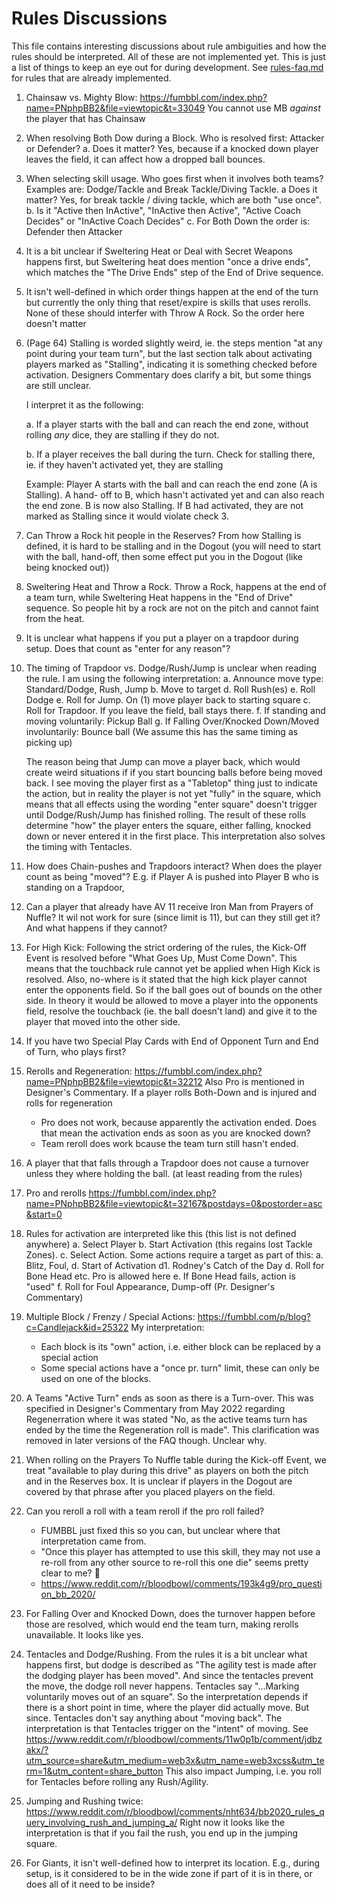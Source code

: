 # Rules Discussions

This file contains interesting discussions about rule ambiguities and how the rules should be
interpreted. All of these are not implemented yet. This is just a list of things to keep an eye
out for during development. See [rules-faq.md](rules-faq.md) for rules that are already implemented.


1. Chainsaw vs. Mighty Blow: https://fumbbl.com/index.php?name=PNphpBB2&file=viewtopic&t=33049
   You cannot use MB _against_ the player that has Chainsaw

2. When resolving Both Dow during a Block. Who is resolved first: Attacker or Defender?
   a. Does it matter? Yes, because if a knocked down player leaves the field, it can affect
      how a dropped ball bounces.

3. When selecting skill usage. Who goes first when it involves both teams? 
   Examples are: Dodge/Tackle and Break Tackle/Diving Tackle. 
      a Does it matter? Yes, for break tackle / diving tackle, which are both "use once".
      b. Is it "Active then InActive", "InActive then Active", "Active Coach Decides" or "InActive Coach Decides"
      c. For Both Down the order is: Defender then Attacker

4. It is a bit unclear if Sweltering Heat or Deal with Secret Weapons happens first, but Sweltering heat 
   does mention "once a drive ends", which matches the "The Drive Ends" step of the End of Drive sequence.

5. It isn't well-defined in which order things happen at the end of the turn but currently the only thing that 
   reset/expire is skills that uses rerolls. None of these should interfer with Throw A Rock. So the order 
   here doesn't matter

6. (Page 64) Stalling is worded slightly weird, ie. the steps mention "at any point during your team
   turn", but the last section talk about activating players marked as "Stalling", indicating
   it is something checked before activation. Designers Commentary does clarify a bit, but some things are
   still unclear. 

   I interpret it as the following:

   a. If a player starts with the ball and can reach the end zone, without rolling _any_
      dice, they are stalling if they do not.

   b. If a player receives the ball during the turn. Check for stalling there, ie. if they
      haven't activated yet, they are stalling

   Example: Player A starts with the ball and can reach the end zone (A is Stalling). A hand-
   off to B, which hasn't activated yet and can also reach the end zone. B is now also Stalling.
   If B had activated, they are not marked as Stalling since it would violate check 3.

7. Can Throw a Rock hit people in the Reserves? From how Stalling is defined, it is hard to be stalling
   and in the Dogout (you will need to start with the ball, hand-off, then some effect put you in the 
   Dogout (like being knocked out))

8. Sweltering Heat and Throw a Rock. Throw a Rock, happens at the end of a team turn, while Sweltering
   Heat happens in the "End of Drive" sequence. So people hit by a rock are not on the pitch and cannot
   faint from the heat. 

9. It is unclear what happens if you put a player on a trapdoor during setup. Does that count 
    as "enter for any reason"?

10. The timing of Trapdoor vs. Dodge/Rush/Jump is unclear when reading the rule. 
    I am using the following interpretation:
    a. Announce move type: Standard/Dodge, Rush, Jump
    b. Move to target
    d. Roll Rush(es)
    e. Roll Dodge
    e. Roll for Jump. On (1) move player back to starting square
    c. Roll for Trapdoor. If you leave the field, ball stays there.
    f. If standing and moving voluntarily: Pickup Ball
    g. If Falling Over/Knocked Down/Moved involuntarily: Bounce ball (We assume this has the same timing as picking up)

    The reason being that Jump can move a player back, which would create weird situations if 
    if you start bouncing balls before being moved back. I see moving the player first
    as a "Tabletop" thing just to indicate the action, but in reality the player is not yet
    "fully" in the square, which means that all effects using the wording "enter square" doesn't
    trigger until Dodge/Rush/Jump has finished rolling. The result of these rolls determine
    "how" the player enters the square, either falling, knocked down or never entered it in the 
    first place. This interpretation also solves the timing with Tentacles.


11. How does Chain-pushes and Trapdoors interact? When does the player count as being "moved"?
    E.g. if Player A is pushed into Player B who is standing on a Trapdoor, 

13. Can a player that already have AV 11 receive Iron Man from Prayers of Nuffle? It wil not work
    for sure (since limit is 11), but can they still get it? And what happens if they cannot?

15. For High Kick: Following the strict ordering of the rules, the Kick-Off Event is resolved 
    before "What Goes Up, Must Come Down". This means that the touchback rule cannot
    yet be applied when High Kick is resolved. Also, no-where is it stated that
    the high kick player cannot enter the opponents field. So if the ball goes out of bounds
    on the other side. In theory it would be allowed to move a player into the opponents field, 
    resolve the touchback (ie. the ball doesn't land) and give it to the player that moved into the 
    other side.

16. If you have two Special Play Cards with End of Opponent Turn and End of Turn, who plays first?

17. Rerolls and Regeneration: https://fumbbl.com/index.php?name=PNphpBB2&file=viewtopic&t=32212
    Also Pro is mentioned in Designer's Commentary. 
    If a player rolls Both-Down and is injured and rolls for regeneration
       - Pro does not work, because apparently the activation ended. Does that mean the activation ends as soon as you are knocked down?
       - Team reroll does work bcause the team turn still hasn't ended.

18. A player that that falls through a Trapdoor does not cause a turnover unless they where holding the
    ball. (at least reading from the rules)

19. Pro and rerolls https://fumbbl.com/index.php?name=PNphpBB2&file=viewtopic&t=32167&postdays=0&postorder=asc&start=0

20. Rules for activation are interpreted like this (this list is not defined anywhere)
    a. Select Player
    b. Start Activation (this regains lost Tackle Zones).
    c. Select Action. Some actions require a target as part of this:
       a. Blitz, Foul, 
    d. Start of Activation
       d1. Rodney's Catch of the Day
    d. Roll for Bone Head etc. Pro is allowed here
    e. If Bone Head fails, action is "used"
    f. Roll for Foul Appearance, Dump-off (Pr. Designer's Commentary)

21. Multiple Block / Frenzy / Special Actions: https://fumbbl.com/p/blog?c=Candlejack&id=25322
    My interpretation:
     - Each block is its "own" action, i.e. either block can be replaced by a special action
     - Some special actions have a "once pr. turn" limit, these can only be used on one of the
       blocks.

22. A Teams "Active Turn" ends as soon as there is a Turn-over. This was specified in Designer's Commentary
    from May 2022 regarding Regenerration where it was stated "No, as the active teams turn has ended by the time the Regeneration
    roll is made". This clarification was removed in later versions of the FAQ though. Unclear why.

23. When rolling on the Prayers To Nuffle table during the Kick-off Event, we treat "available
    to play during this drive" as players on both the pitch and in the Reserves box. It is unclear
    if players in the Dogout are covered by that phrase after you placed players on the field.

24. Can you reroll a roll with a team reroll if the pro roll failed? 
    - FUMBBL just fixed this so you can, but unclear where that interpretation came from.
    - "Once this player has attempted to use this skill, they may not use a re-roll from any other source to re-roll this one die"
      seems pretty clear to me? :thinking:
    - https://www.reddit.com/r/bloodbowl/comments/193k4g9/pro_question_bb_2020/

25. For Falling Over and Knocked Down, does the turnover happen before those are resolved,
    which would end the team turn, making rerolls unavailable. It looks like yes.

26. Tentacles and Dodge/Rushing. From the rules it is a bit unclear what happens first,
    but dodge is described as "The agility test is made after the dodging player has been moved".
    And since the tentacles prevent the move, the dodge roll never happens. Tentacles say
    "...Marking voluntarily moves out of an square". So the interpretation depends if there
    is a short point in time, where the player did actually move. But since. Tentacles don't
    say anything about "moving back". The interpretation is that Tentacles trigger on the "intent"
    of moving. See https://www.reddit.com/r/bloodbowl/comments/11w0p1b/comment/jdbzakx/?utm_source=share&utm_medium=web3x&utm_name=web3xcss&utm_term=1&utm_content=share_button
    This also impact Jumping, i.e. you roll for Tentacles before rolling any Rush/Agility.

27. Jumping and Rushing twice: https://www.reddit.com/r/bloodbowl/comments/nht634/bb2020_rules_query_involving_rush_and_jumping_a/
    Right now it looks like the interpretation is that if you fail the rush, you end up
    in the jumping square.

28. For Giants, it isn't well-defined how to interpret its location. E.g., during setup, is it considered
    to be in the wide zone if part of it is in there, or does all of it need to be inside?
